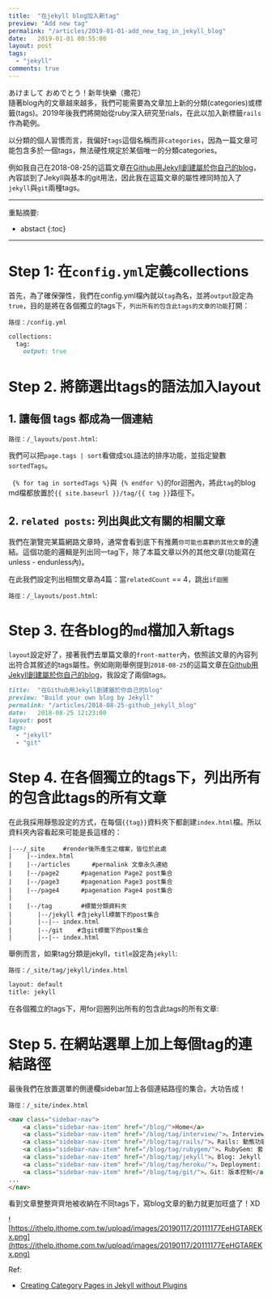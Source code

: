 ```yaml
---
title:  "在jekyll blog加入新tag"
preview: "Add new tag"
permalink: "/articles/2019-01-01-add_new_tag_in_jekyll_blog"
date:   2019-01-01 08:55:00
layout: post
tags: 
  - "jekyll"
comments: true
---
```


あけまして おめでとう！新年快樂（撒花）  
隨著blog內的文章越來越多，我們可能需要為文章加上新的分類(categories)或標籤(tags)。2019年後我們將開始從ruby深入研究至rials，在此以加入新標籤`rails`作為範例。

<!-- more -->

以分類的個人習慣而言，我偏好`tags`這個名稱而非`categories`，因為一篇文章可能包含多於一個tags，無法硬性規定於某個唯一的分類categories。  

例如我自己在2018-08-25的這篇文章[在Github用Jekyll創建屬於你自己的blog](./2018-08-25-github_jekyll_blog)，內容談到了Jekyll與基本的git用法，因此我在這篇文章的屬性裡同時加入了`jekyll`與`git`兩種tags。

---

重點摘要:
* abstact
{:toc}

---



# Step 1: 在`config.yml`定義collections

首先，為了確保彈性，我們在config.yml檔內就以`tag`為名，並將`output`設定為`true`，目的是將在各個獨立的tags下，`列出所有的包含此tags的文章的功能`打開：  

`路徑：/config.yml`

```ruby
collections:
  tag:
    output: true
```

# Step 2. 將篩選出tags的語法加入layout  

## 1. 讓每個 tags 都成為一個連結

`路徑：/_layouts/post.html`:

我們可以把`page.tags | sort`看做成`SQL`語法的排序功能，並指定變數`sortedTags`。

` {% for tag in sortedTags %}`與` {% endfor %}`的for迴圈內，將此`tag`的blog md檔都放置於`{{ site.baseurl }}/tag/{{ tag }}`路徑下。

<script src="https://gist.github.com/tingtinghsu/74ebe141d99bd9d5df9811eff4a9cc0c.js"></script>

## 2. `related posts`: 列出與此文有關的相關文章  

我們在瀏覽完某篇網路文章時，通常會看到底下有推薦`你可能也喜歡的其他文章`的連結。這個功能的邏輯是列出同一tag下，除了本篇文章以外的其他文章(功能寫在unless - endunless內)。  

在此我們設定列出相關文章為4篇：當`relatedCount` == 4，跳出`if迴圈`

`路徑：/_layouts/post.html`:
<script src="https://gist.github.com/tingtinghsu/93d0087b1360774ade7b284a8bf5a8a1.js"></script>

# Step 3. 在各blog的`md`檔加入新tags

`layout`設定好了，接著我們去單篇文章的`front-matter`內，依照該文章的內容列出符合其敘述的tags屬性。例如剛剛舉例提到`2018-08-25`的這篇文章[在Github用Jekyll創建屬於你自己的blog](./2018-08-25-github_jekyll_blog)，我設定了兩個tags。

```ruby
title:  "在Github用Jekyll創建屬於你自己的blog"
preview: "Build your own blog by Jekyll"
permalink: "/articles/2018-08-25-github_jekyll_blog"
date:   2018-08-25 12:23:00
layout: post
tags: 
  - "jekyll"
  - "git"
```

# Step 4. 在各個獨立的tags下，列出所有的包含此tags的所有文章

在此我採用靜態設定的方式，在每個`{{tag}}`資料夾下都創建`index.html`檔。所以資料夾內容看起來可能是長這樣的：

```
|---/_site     #render後所產生之檔案，皆位於此處
|    |--index.html
|    |--/articles      #permalink 文章永久連結
|    |--/page2      #pagenation Page2 post集合
|    |--/page3      #pagenation Page3 post集合
|    |--/page4      #pagenation Page4 post集合
|
|    |--/tag        #標籤分類資料夾
|       |--/jekyll #含jekyll標籤下的post集合
|       |--|-- index.html
|       |--/git    #含git標籤下的post集合
|       |--|-- index.html
```

舉例而言，如果tag分類是jekyll，`title`設定為`jekyll`:

`路徑：/_site/tag/jekyll/index.html`

```html
layout: default
title: jekyll
```

在各個獨立的tags下，用for迴圈列出所有的包含此tags的所有文章:

<script src="https://gist.github.com/tingtinghsu/5be539f58f440f139ba5618eb3b5d10c.js"></script>


# Step 5. 在網站選單上加上每個tag的連結路徑

最後我們在放置選單的側邊欄sidebar加上各個連結路徑的集合。大功告成！

`路徑：/_site/index.html`

```html
<nav class="sidebar-nav">
    <a class="sidebar-nav-item" href="/blog/">Home</a>
    <a class="sidebar-nav-item" href="/blog/tag/interview/">。Interview: Ruby 精選面試題</a>
    <a class="sidebar-nav-item" href="/blog/tag/rails/">。Rails: 動態功能</a>
    <a class="sidebar-nav-item" href="/blog/tag/rubygem/">。RubyGem: 套件研究</a> 
    <a class="sidebar-nav-item" href="/blog/tag/jekyll">。Blog: Jekyll 靜態網誌</a>
    <a class="sidebar-nav-item" href="/blog/tag/heroku/">。Deployment: Heroku 發佈</a>
    <a class="sidebar-nav-item" href="/blog/tag/git/">。Git: 版本控制</a>  
...
</nav>
```

看到文章整整齊齊地被收納在不同tags下，寫blog文章的動力就更加旺盛了！XD

![https://ithelp.ithome.com.tw/upload/images/20190117/20111177EeHGTAREKx.png](https://ithelp.ithome.com.tw/upload/images/20190117/20111177EeHGTAREKx.png)
  
Ref:  
* [Creating Category Pages in Jekyll without Plugins](https://kylewbanks.com/blog/creating-category-pages-in-jekyll-without-plugins)
